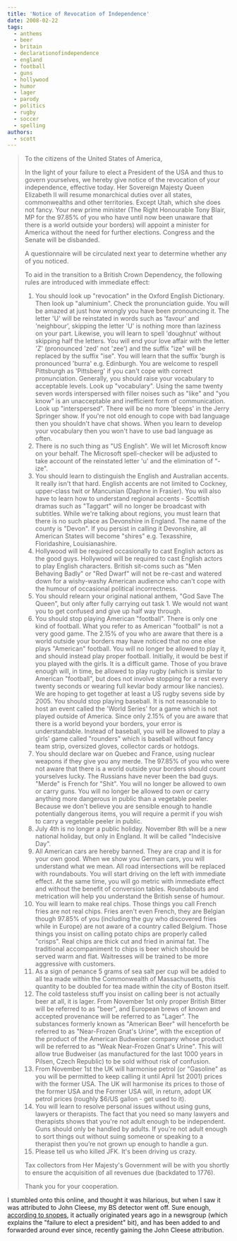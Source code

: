 ```yaml
---
title: 'Notice of Revocation of Independence'
date: 2008-02-22
tags:
  - anthems
  - beer
  - britain
  - declarationofindependence
  - england
  - football
  - guns
  - hollywood
  - humor
  - lager
  - parody
  - politics
  - rugby
  - soccer
  - spelling
authors:
  - scott
---
```


> To the citizens of the United States of America,
>
> In the light of your failure to elect a President of the USA and thus to govern yourselves, we hereby give notice of the revocation of your independence, effective today. Her Sovereign Majesty Queen Elizabeth II will resume monarchical duties over all states, commonwealths and other territories. Except Utah, which she does not fancy. Your new prime minister (The Right Honourable Tony Blair, MP for the 97.85% of you who have until now been unaware that there is a world outside your borders) will appoint a minister for America without the need for further elections. Congress and the Senate will be disbanded.
>
> A questionnaire will be circulated next year to determine whether any of you noticed.
>
> To aid in the transition to a British Crown Dependency, the following rules are introduced with immediate effect:
>
> 1. You should look up "revocation" in the Oxford English Dictionary. Then look up "aluminium". Check the pronunciation guide. You will be amazed at just how wrongly you have been pronouncing it. The letter 'U' will be reinstated in words such as 'favour' and 'neighbour', skipping the letter 'U' is nothing more than laziness on your part. Likewise, you will learn to spell 'doughnut' without skipping half the letters. You will end your love affair with the letter 'Z' (pronounced 'zed' not 'zee') and the suffix "ize" will be replaced by the suffix "ise". You will learn that the suffix 'burgh is pronounced 'burra' e.g. Edinburgh. You are welcome to respell Pittsburgh as 'Pittsberg' if you can't cope with correct pronunciation. Generally, you should raise your vocabulary to acceptable levels. Look up "vocabulary". Using the same twenty seven words interspersed with filler noises such as "like" and "you know" is an unacceptable and inefficient form of communication. Look up "interspersed". There will be no more 'bleeps' in the Jerry Springer show. If you're not old enough to cope with bad language then you shouldn't have chat shows. When you learn to develop your vocabulary then you won't have to use bad language as often.
> 2. There is no such thing as "US English". We will let Microsoft know on your behalf. The Microsoft spell-checker will be adjusted to take account of the reinstated letter 'u' and the elimination of "-ize".
> 3. You should learn to distinguish the English and Australian accents. It really isn't that hard. English accents are not limited to Cockney, upper-class twit or Mancunian (Daphne in Frasier). You will also have to learn how to understand regional accents - Scottish dramas such as "Taggart" will no longer be broadcast with subtitles. While we're talking about regions, you must learn that there is no such place as Devonshire in England. The name of the county is "Devon". If you persist in calling it Devonshire, all American States will become "shires" e.g. Texasshire, Floridashire, Louisianashire.
> 4. Hollywood will be required occasionally to cast English actors as the good guys. Hollywood will be required to cast English actors to play English characters. British sit-coms such as "Men Behaving Badly" or "Red Dwarf" will not be re-cast and watered down for a wishy-washy American audience who can't cope with the humour of occasional political incorrectness.
> 5. You should relearn your original national anthem, "God Save The Queen", but only after fully carrying out task 1. We would not want you to get confused and give up half way through.
> 6. You should stop playing American "football". There is only one kind of football. What you refer to as American "football" is not a very good game. The 2.15% of you who are aware that there is a world outside your borders may have noticed that no one else plays "American" football. You will no longer be allowed to play it, and should instead play proper football. Initially, it would be best if you played with the girls. It is a difficult game. Those of you brave enough will, in time, be allowed to play rugby (which is similar to American "football", but does not involve stopping for a rest every twenty seconds or wearing full kevlar body armour like nancies). We are hoping to get together at least a US rugby sevens side by 2005. You should stop playing baseball. It is not reasonable to host an event called the 'World Series' for a game which is not played outside of America. Since only 2.15% of you are aware that there is a world beyond your borders, your error is understandable. Instead of baseball, you will be allowed to play a girls' game called "rounders" which is baseball without fancy team strip, oversized gloves, collector cards or hotdogs.
> 7. You should declare war on Quebec and France, using nuclear weapons if they give you any merde. The 97.85% of you who were not aware that there is a world outside your borders should count yourselves lucky. The Russians have never been the bad guys. "Merde" is French for "Shit". You will no longer be allowed to own or carry guns. You will no longer be allowed to own or carry anything more dangerous in public than a vegetable peeler. Because we don't believe you are sensible enough to handle potentially dangerous items, you will require a permit if you wish to carry a vegetable peeler in public.
> 8. July 4th is no longer a public holiday. November 8th will be a new national holiday, but only in England. It will be called "Indecisive Day".
> 9. All American cars are hereby banned. They are crap and it is for your own good. When we show you German cars, you will understand what we mean. All road intersections will be replaced with roundabouts. You will start driving on the left with immediate effect. At the same time, you will go metric with immediate effect and without the benefit of conversion tables. Roundabouts and metrication will help you understand the British sense of humour.
> 10. You will learn to make real chips. Those things you call French fries are not real chips. Fries aren't even French, they are Belgian though 97.85% of you (including the guy who discovered fries while in Europe) are not aware of a country called Belgium. Those things you insist on calling potato chips are properly called "crisps". Real chips are thick cut and fried in animal fat. The traditional accompaniment to chips is beer which should be served warm and flat. Waitresses will be trained to be more aggressive with customers.
> 11. As a sign of penance 5 grams of sea salt per cup will be added to all tea made within the Commonwealth of Massachusetts, this quantity to be doubled for tea made within the city of Boston itself.
> 12. The cold tasteless stuff you insist on calling beer is not actually beer at all, it is lager. From November 1st only proper British Bitter will be referred to as "beer", and European brews of known and accepted provenance will be referred to as "Lager". The substances formerly known as "American Beer" will henceforth be referred to as "Near-Frozen Gnat's Urine", with the exception of the product of the American Budweiser company whose product will be referred to as "Weak Near-Frozen Gnat's Urine". This will allow true Budweiser (as manufactured for the last 1000 years in Pilsen, Czech Republic) to be sold without risk of confusion.
> 13. From November 1st the UK will harmonise petrol (or "Gasoline" as you will be permitted to keep calling it until April 1st 2001) prices with the former USA. The UK will harmonise its prices to those of the former USA and the Former USA will, in return, adopt UK petrol prices (roughly $6/US gallon - get used to it).
> 14. You will learn to resolve personal issues without using guns, lawyers or therapists. The fact that you need so many lawyers and therapists shows that you're not adult enough to be independent. Guns should only be handled by adults. If you're not adult enough to sort things out without suing someone or speaking to a therapist then you’re not grown up enough to handle a gun.
> 15. Please tell us who killed JFK. It's been driving us crazy.
>
> Tax collectors from Her Majesty's Government will be with you shortly to ensure the acquisition of all revenues due (backdated to 1776).
>
> Thank you for your cooperation.

I stumbled onto this online, and thought it was hilarious, but when I saw it was attributed to John Cleese, my BS detector went off. Sure enough, [according to snopes](http://www.snopes.com/politics/satire/revocation.asp), it actually originated years ago in a newsgroup (which explains the "failure to elect a president" bit), and has been added to and forwarded around ever since, recently gaining the John Cleese attribution.
